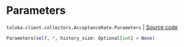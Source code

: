 # Parameters
`toloka.client.collectors.AcceptanceRate.Parameters` | [Source code](https://github.com/Toloka/toloka-kit/blob/v0.1.24/src/client/collectors.py#L112)

```python
Parameters(self, *, history_size: Optional[int] = None)
```

